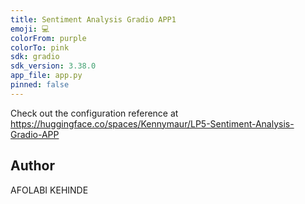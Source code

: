 ```yaml
---
title: Sentiment Analysis Gradio APP1
emoji: 💻
colorFrom: purple
colorTo: pink
sdk: gradio
sdk_version: 3.38.0
app_file: app.py
pinned: false
---
```


Check out the configuration reference at https://huggingface.co/spaces/Kennymaur/LP5-Sentiment-Analysis-Gradio-APP 

## Author 
AFOLABI KEHINDE
